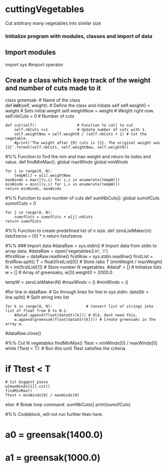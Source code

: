 # cuttingVegetables
Cut arbitrary many vegetables into similar size

### Initialize program with modules, classes and import of data

## Import modules
import sys
#import operator

## Create a class which keep track of the weight and number of cuts made to it
class greensak:                     # Name of the class    
    def __init__(self, weight):     # Define the class and initiate self
        self.weight0 = weight       # Sets initial weight
        self.weightNow = weight     # Weight right now.
        self.nbCuts = 0             # Number of cuts
    
    def cut(self):                  # Function to call to cut
        self.nbCuts +=1             # Update number of cuts with 1.
        self.weightNow = self.weight0 / (self.nbCuts + 1) # Cut the vegetable.
        #print('The weight after {0} cuts is {1}. The original weight was {2}'.format(self.nbCuts, self.weightNow, self.weight0))

#%% Function to find the min and max weight and return its index and value.
def findMinMax():
    global maxWindx
    global minWindx
    
    for i in range(0, N):
        tempW[i] = w[i].weightNow
    maxWindx = max([(v,i) for i,v in enumerate(tempW)])
    minWindx = min([(v,i) for i,v in enumerate(tempW)])
    return minWindx, maxWindx

#%% Function to sum number of cuts
def sumNbCuts():
    global sumofCuts
    sumofCuts = 0
        
    for j in range(0, N):
        sumofCuts = sumofCuts + w[j].nbCuts
    return sumofCuts

#%% Function to create predefined list of n size.
def zeroListMaker(n):
    listofzeros = [0] * n
    return listofzeros

#%% ### Import data
#dataRaw = sys.stdin()        # Import data from stdin to array data.
#dataRaw = open('vegetables3.in', 'r')   
#firstRow = dataRaw.readline()
firstRow = sys.stdin.readline()
firstList = firstRow.split()
T = float(firstList[0])                 # Store ratio T (minWeight / maxWeight)
N = int(firstList[1])                   # Store number N vegetables.
#dataF = []                             # Initialize lists
w = []                                  # Array of greensaks; w[0].weight0 = 2000.0

tempW = zeroListMaker(N)
#maxWindx = ()
#minWindx = ()

#for line in dataRaw:                    # Go through lines
for line in sys.stdin: 
    dataStr = line.split()              # Split string into list
        
    for k in range(0, N):               # Convert list of strings into list of float from 0 to N-1.
        #dataF.append(float(dataStr[k])) # Old, dont need this.
        w.append(greensak(float(dataStr[k]))) # Create greensaks in the array w.

#dataRaw.close()


#%% Cut N vegetables
findMinMax()
Ttest = minWindx[0] / maxWindx[0]
while (Ttest < T): # Run this until Ttest satisfies the criteria.
# if Ttest < T
    # Cut biggest piece
    w[maxWindx[1]].cut()
    findMinMax()
    Ttest = minWindx[0] / maxWindx[0]

else:
    # Break loop command.
    sumNbCuts()
    print(sumofCuts)
    
#%% Codeblock, will not run further then here.

# a0 = greensak(1400.0)
# a1 = greensak(1000.0)
